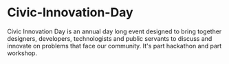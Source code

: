 # Civic-Innovation-Day
Civic Innovation Day is an annual day long event designed to bring together designers, developers, technologists and public servants to discuss and innovate on problems that face our community. It's part hackathon and part workshop.
